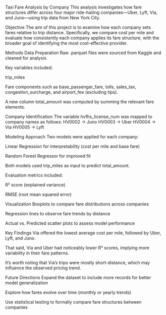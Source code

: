 Taxi Fare Analysis by Company
This analysis investigates how fare structures differ across four major ride-hailing companies—Uber, Lyft, Via, and Juno—using trip data from New York City.

Objective
The aim of this project is to examine how each company sets fares relative to trip distance.
Specifically, we compare cost per mile and evaluate how consistently each company applies its fare structure, with the broader goal of identifying the most cost-effective provider.

Methods
Data Preparation
Raw .parquet files were sourced from Kaggle and cleaned for analysis.

Key variables included:

trip_miles

Fare components such as base_passenger_fare, tolls, sales_tax, congestion_surcharge, and airport_fee (excluding tips).

A new column total_amount was computed by summing the relevant fare elements.

Company Identification
The variable hvfhs_license_num was mapped to company names as follows:
HV0002 → Juno
HV0003 → Uber
HV0004 → Via
HV0005 → Lyft

Modeling Approach
Two models were applied for each company:

Linear Regression for interpretability (cost per mile and base fare)

Random Forest Regressor for improved fit

Both models used trip_miles as input to predict total_amount.

Evaluation metrics included:

R² score (explained variance)

RMSE (root mean squared error)

Visualization
Boxplots to compare fare distributions across companies

Regression lines to observe fare trends by distance

Actual vs. Predicted scatter plots to assess model performance

Key Findings
Via offered the lowest average cost per mile, followed by Uber, Lyft, and Juno.

That said, Via and Uber had noticeably lower R² scores, implying more variability in their fare patterns.

It’s worth noting that Via’s trips were mostly short-distance, which may influence the observed pricing trend.

Future Directions
Expand the dataset to include more records for better model generalization

Explore how fares evolve over time (monthly or yearly trends)

Use statistical testing to formally compare fare structures between companies

